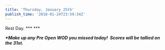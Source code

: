 ```yaml
---
title: 'Thursday, January 25th'
publish_time: '2018-01-24T23:59:34Z'
---
```


Rest Day. *** ***

***\*Make up any Pre Open WOD you missed today!  Scores will be tallied
on the 31st.***
